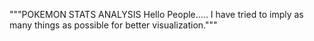 """POKEMON STATS ANALYSIS
Hello People.....
I have tried to imply as many things as possible for better visualization."""
